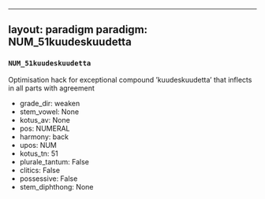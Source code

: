 
---
layout: paradigm
paradigm: NUM_51kuudeskuudetta
---
### ` NUM_51kuudeskuudetta `

Optimisation hack for exceptional compound ’kuudeskuudetta’ that inflects in all parts with agreement
* grade_dir: weaken
* stem_vowel: None
* kotus_av: None
* pos: NUMERAL
* harmony: back
* upos: NUM
* kotus_tn: 51
* plurale_tantum: False
* clitics: False
* possessive: False
* stem_diphthong: None
